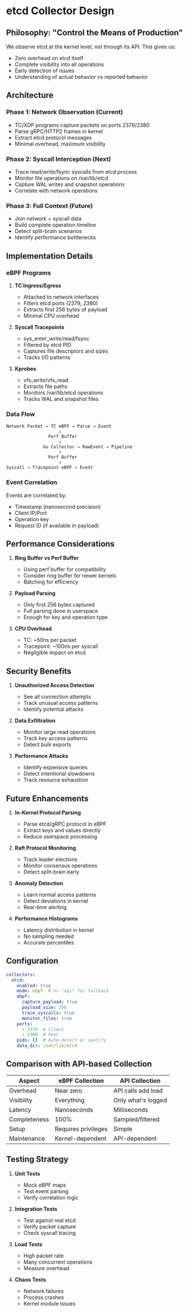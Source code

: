 # etcd Collector Design

## Philosophy: "Control the Means of Production"

We observe etcd at the kernel level, not through its API. This gives us:
- Zero overhead on etcd itself
- Complete visibility into all operations
- Early detection of issues
- Understanding of actual behavior vs reported behavior

## Architecture

### Phase 1: Network Observation (Current)
- TC/XDP programs capture packets on ports 2379/2380
- Parse gRPC/HTTP2 frames in kernel
- Extract etcd protocol messages
- Minimal overhead, maximum visibility

### Phase 2: Syscall Interception (Next)
- Trace read/write/fsync syscalls from etcd process
- Monitor file operations on /var/lib/etcd
- Capture WAL writes and snapshot operations
- Correlate with network operations

### Phase 3: Full Context (Future)
- Join network + syscall data
- Build complete operation timeline
- Detect split-brain scenarios
- Identify performance bottlenecks

## Implementation Details

### eBPF Programs

1. **TC Ingress/Egress**
   - Attached to network interfaces
   - Filters etcd ports (2379, 2380)
   - Extracts first 256 bytes of payload
   - Minimal CPU overhead

2. **Syscall Tracepoints**
   - sys_enter_write/read/fsync
   - Filtered by etcd PID
   - Captures file descriptors and sizes
   - Tracks I/O patterns

3. **Kprobes**
   - vfs_write/vfs_read
   - Extracts file paths
   - Monitors /var/lib/etcd operations
   - Tracks WAL and snapshot files

### Data Flow

```
Network Packet → TC eBPF → Parse → Event
                    ↓
                Perf Buffer
                    ↓
              Go Collector → RawEvent → Pipeline
                    ↑
                Perf Buffer
                    ↑
Syscall → Tracepoint eBPF → Event
```

### Event Correlation

Events are correlated by:
- Timestamp (nanosecond precision)
- Client IP/Port
- Operation key
- Request ID (if available in payload)

## Performance Considerations

1. **Ring Buffer vs Perf Buffer**
   - Using perf buffer for compatibility
   - Consider ring buffer for newer kernels
   - Batching for efficiency

2. **Payload Parsing**
   - Only first 256 bytes captured
   - Full parsing done in userspace
   - Enough for key and operation type

3. **CPU Overhead**
   - TC: ~50ns per packet
   - Tracepoint: ~100ns per syscall
   - Negligible impact on etcd

## Security Benefits

1. **Unauthorized Access Detection**
   - See all connection attempts
   - Track unusual access patterns
   - Identify potential attacks

2. **Data Exfiltration**
   - Monitor large read operations
   - Track key access patterns
   - Detect bulk exports

3. **Performance Attacks**
   - Identify expensive queries
   - Detect intentional slowdowns
   - Track resource exhaustion

## Future Enhancements

1. **In-Kernel Protocol Parsing**
   - Parse etcd/gRPC protocol in eBPF
   - Extract keys and values directly
   - Reduce userspace processing

2. **Raft Protocol Monitoring**
   - Track leader elections
   - Monitor consensus operations
   - Detect split-brain early

3. **Anomaly Detection**
   - Learn normal access patterns
   - Detect deviations in kernel
   - Real-time alerting

4. **Performance Histograms**
   - Latency distribution in kernel
   - No sampling needed
   - Accurate percentiles

## Configuration

```yaml
collectors:
  etcd:
    enabled: true
    mode: ebpf  # or "api" for fallback
    ebpf:
      capture_payload: true
      payload_size: 256
      trace_syscalls: true
      monitor_files: true
    ports:
      - 2379  # Client
      - 2380  # Peer
    pids: []  # Auto-detect or specify
    data_dir: /var/lib/etcd
```

## Comparison with API-based Collection

| Aspect | eBPF Collection | API Collection |
|--------|----------------|----------------|
| Overhead | Near zero | API calls add load |
| Visibility | Everything | Only what's logged |
| Latency | Nanoseconds | Milliseconds |
| Completeness | 100% | Sampled/filtered |
| Setup | Requires privileges | Simple |
| Maintenance | Kernel-dependent | API-dependent |

## Testing Strategy

1. **Unit Tests**
   - Mock eBPF maps
   - Test event parsing
   - Verify correlation logic

2. **Integration Tests**
   - Test against real etcd
   - Verify packet capture
   - Check syscall tracing

3. **Load Tests**
   - High packet rate
   - Many concurrent operations
   - Measure overhead

4. **Chaos Tests**
   - Network failures
   - Process crashes
   - Kernel module issues